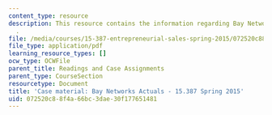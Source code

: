 ```yaml
---
content_type: resource
description: This resource contains the information regarding Bay Networks Actuals
  .
file: /media/courses/15-387-entrepreneurial-sales-spring-2015/072520c88f4a66bc3dae30f177651481_MIT15_387S15_Bay_Actuals.pdf
file_type: application/pdf
learning_resource_types: []
ocw_type: OCWFile
parent_title: Readings and Case Assignments
parent_type: CourseSection
resourcetype: Document
title: 'Case material: Bay Networks Actuals - 15.387 Spring 2015'
uid: 072520c8-8f4a-66bc-3dae-30f177651481
---
```

